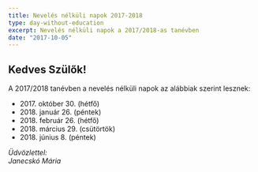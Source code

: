 ```yaml
---
title: Nevelés nélküli napok 2017-2018
type: day-without-education
excerpt: Nevelés nélküli napok a 2017/2018-as tanévben
date: "2017-10-05"
---
```


## Kedves Szülők!

A 2017/2018 tanévben a nevelés nélküli napok az alábbiak szerint lesznek:

- 2017\. október 30. (hétfő)
- 2018\. január 26. (péntek)
- 2018\. február 26. (hétfő)
- 2018\. március 29. (csütörtök)
- 2018\. június 8. (péntek)

*Üdvözlettel:*<br>
*Janecskó Mária*